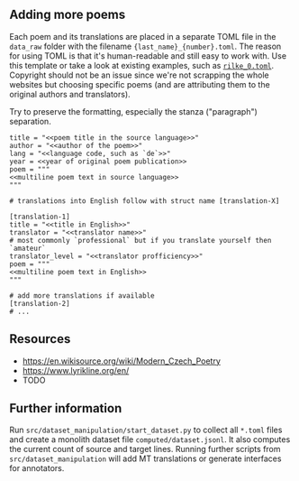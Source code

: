 ## Adding more poems

Each poem and its translations are placed in a separate TOML file in the `data_raw` folder with the filename `{last_name}_{number}.toml`.
The reason for using TOML is that it's human-readable and still easy to work with.
Use this template or take a look at existing examples, such as [`rilke_0.toml`](rilke_0.toml).
Copyright should not be an issue since we're not scrapping the whole websites but choosing specific poems (and are attributing them to the original authors and translators).

Try to preserve the formatting, especially the stanza ("paragraph") separation.

```
title = "<<poem title in the source language>>"
author = "<<author of the poem>>"
lang = "<<language code, such as `de`>>"
year = <<year of original poem publication>>
poem = """
<<multiline poem text in source language>>
"""

# translations into English follow with struct name [translation-X]

[translation-1]
title = "<<title in English>>"
translator = "<<translator name>>"
# most commonly `professional` but if you translate yourself then `amateur`
translator_level = "<<translator profficiency>>"
poem = """
<<multiline poem text in English>>
"""

# add more translations if available
[translation-2]
# ...
```

## Resources

- https://en.wikisource.org/wiki/Modern_Czech_Poetry
- https://www.lyrikline.org/en/
- TODO

## Further information

Run `src/dataset_manipulation/start_dataset.py` to collect all `*.toml` files and create a monolith dataset file `computed/dataset.jsonl`.
It also computes the current count of source and target lines.
Running further scripts from `src/dataset_manipulation` will add MT translations or generate interfaces for annotators.